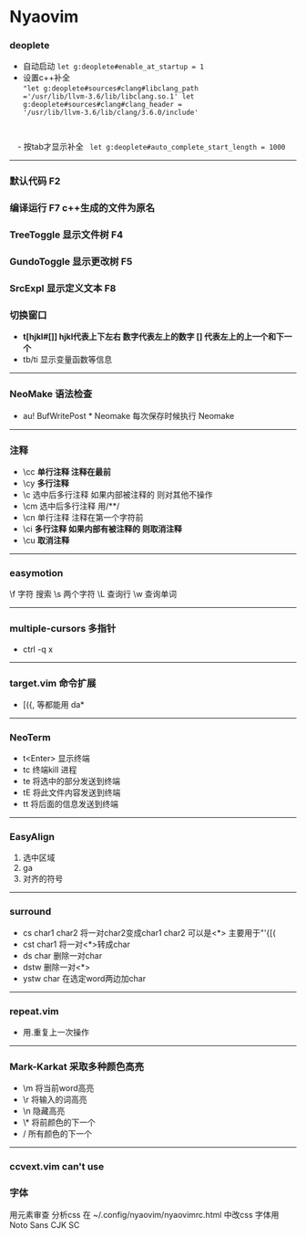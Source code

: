 # Nyaovim

### deoplete 
-   自动启动   <code>let g:deoplete#enable_at_startup = 1</code>
-   设置c++补全  
  <code>"let g:deoplete#sources#clang#libclang_path ='/usr/lib/llvm-3.6/lib/libclang.so.1' 
  let g:deoplete#sources#clang#clang_header = '/usr/lib/llvm-3.6/lib/clang/3.6.0/include' 
  </code>
-   按tab才显示补全   <code> let g:deoplete#auto_complete_start_length = 1000 </code>

---
### 默认代码 F2
### 编译运行 F7 c++生成的文件为原名
### TreeToggle  显示文件树  F4
### GundoToggle 显示更改树 F5
### SrcExpl 显示定义文本 F8
### 切换窗口  

- **t[hjkl#[]]  hjkl代表上下左右  数字代表左上的数字  [] 代表左上的上一个和下一个**
- tb/ti 显示变量函数等信息

---
### NeoMake  语法检查

- au! BufWritePost * Neomake  每次保存时候执行 Neomake

---
### 注释
- \cc **单行注释  注释在最前**
- \cy **多行注释**
- \c<space>  选中后多行注释 如果内部被注释的 则对其他不操作
- \cm 选中后多行注释 用/**/    
- \cn 单行注释  注释在第一个字符前
- \ci **多行注释  如果内部有被注释的 则取消注释**
- \cu **取消注释**

---
### easymotion
\f 字符 搜索
\s 两个字符
\L 查询行
\w 查询单词

---
### multiple-cursors 多指针
- ctrl -q x

---
### target.vim 命令扩展
- [({, 等都能用 da*

---
### NeoTerm
- t&lt;Enter> 显示终端
- tc 终端kill 进程
- te 将选中的部分发送到终端
- tE 将此文件内容发送到终端
- tt 将后面的信息发送到终端

---
### EasyAlign
1. 选中区域
2. ga
3. 对齐的符号

---
### surround
- cs char1 char2 将一对char2变成char1 char2 可以是<*> 主要用于"'{[(
- cst char1 将一对<*>转成char
- ds char 删除一对char
- dstw 删除一对<*>
- ystw char 在选定word两边加char

---
### repeat.vim
- 用.重复上一次操作

---
### Mark-Karkat 采取多种颜色高亮
- \\m 将当前word高亮
- \\r 将输入的词高亮
- \\n 隐藏高亮
- \\* 将前颜色的下一个
- \/ 所有颜色的下一个


---
### ccvext.vim can't use
### 字体
用元素审查 分析css  在 ~/.config/nyaovim/nyaovimrc.html 中改css 字体用 Noto Sans CJK SC

